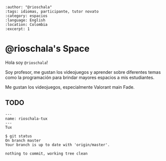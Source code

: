 
```{post} 2023-07-18
:author: "@rioschala"
:tags: idiomas, participante, tutor novato
:category: espacios
:language: English
:location: Colombia
:excerpt: 1
```

# @rioschala's Space

Hola soy `@rioschala`! 

Soy profesor, me gustan los videojuegos y aprender sobre diferentes temas como la programación para brindar mayores espacios a mis estudiantes. 

Me gustan los videojuegos, especialmente Valorant main Fade. 

## TODO

```{figure} index.md-data/tux.png
---
name: rioschala-tux
---
Tux
```

```console
$ git status 
On branch master
Your branch is up to date with 'origin/master'.

nothing to commit, working tree clean
```
